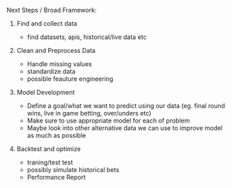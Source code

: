 Next Steps / Broad Framework: 

1. Find and collect data
	- find datasets, apis, historical/live data etc

2. Clean and Preprocess Data
	- Handle missing values
	- standardize data
	- possible feauture engineering

3. Model Development
	- Define a goal/what we want to predict using our data (eg. final round wins, live in game betting, over/unders etc)
	- Make sure to use appropriate model for each of problem
	- Maybe look into other alternative data we can use to improve model as much as possible

4. Backtest and optimize
	- traning/test test
	- possibly simulate historical bets
	- Performance Report
